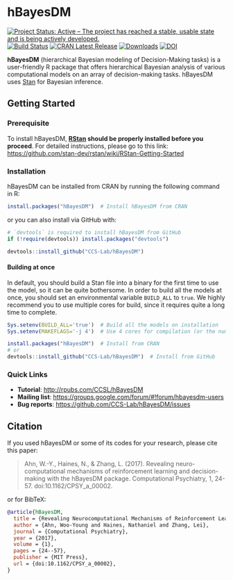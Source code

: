 
# hBayesDM

[![Project Status: Active – The project has reached a stable, usable state and is being actively developed.](https://www.repostatus.org/badges/latest/active.svg)](https://www.repostatus.org/#active)
[![Build Status](https://travis-ci.org/CCS-Lab/hBayesDM.svg?branch=master)](https://travis-ci.org/CCS-Lab/hBayesDM)
[![CRAN Latest Release](https://www.r-pkg.org/badges/version-last-release/hBayesDM)](https://cran.r-project.org/package=hBayesDM)
[![Downloads](https://cranlogs.r-pkg.org/badges/grand-total/hBayesDM)](https://cran.r-project.org/web/packages/hBayesDM/index.html)
[![DOI](https://zenodo.org/badge/doi/10.1162/CPSY_a_00002.svg)](https://doi.org/10.1162/CPSY_a_00002)

**hBayesDM** (hierarchical Bayesian modeling of Decision-Making tasks) is a user-friendly R package that offers hierarchical Bayesian analysis of various computational models on an array of decision-making tasks. hBayesDM uses [Stan](http://mc-stan.org/) for Bayesian inference.

## Getting Started

### Prerequisite

To install hBayesDM, **[RStan][rstan] should be properly installed before you proceed**.
For detailed instructions, please go to this link:
https://github.com/stan-dev/rstan/wiki/RStan-Getting-Started

[rstan]: https://github.com/stan-dev/rstan

### Installation

hBayesDM can be installed from CRAN by running the following command in R:

```r
install.packages("hBayesDM")  # Install hBayesDM from CRAN
```

or you can also install via GitHub with:

```r
# `devtools` is required to install hBayesDM from GitHub
if (!require(devtools)) install.packages("devtools")

devtools::install_github("CCS-Lab/hBayesDM")
```

#### Building at once

In default, you should build a Stan file into a binary for the first time to use the
model, so it can be quite bothersome.
In order to build all the models at once, you should set an environmental variable
`BUILD_ALL` to `true`.
We highly recommend you to use multiple cores for build, since it requires quite
a long time to complete.

```r
Sys.setenv(BUILD_ALL='true')  # Build all the models on installation
Sys.setenv(MAKEFLAGS='-j 4')  # Use 4 cores for compilation (or the number you want)

install.packages("hBayesDM")  # Install from CRAN
# or
devtools::install_github("CCS-Lab/hBayesDM")  # Install from GitHub
```

### Quick Links

- **Tutorial**: http://rpubs.com/CCSL/hBayesDM
- **Mailing list**: https://groups.google.com/forum/#!forum/hbayesdm-users
- **Bug reports**: https://github.com/CCS-Lab/hBayesDM/issues

## Citation

If you used hBayesDM or some of its codes for your research, please cite this paper: 

> Ahn, W.-Y., Haines, N., & Zhang, L. (2017). Revealing neuro-computational mechanisms of reinforcement learning and decision-making with the hBayesDM package. Computational Psychiatry, 1, 24-57. doi:10.1162/CPSY_a_00002. 

or for BibTeX:

```bibtex
@article{hBayesDM,
  title = {Revealing Neurocomputational Mechanisms of Reinforcement Learning and Decision-Making With the {hBayesDM} Package},
  author = {Ahn, Woo-Young and Haines, Nathaniel and Zhang, Lei},
  journal = {Computational Psychiatry},
  year = {2017},
  volume = {1},
  pages = {24--57},
  publisher = {MIT Press},
  url = {doi:10.1162/CPSY_a_00002},
}
```
